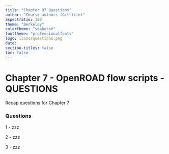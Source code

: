 ```yaml
---
title: "Chapter 07 Questions"
author: "Course authors (Git file)"
aspectratio: 169
theme: "Berkeley"
colortheme: "seahorse"
fonttheme: "professionalfonts"
logo: icons/questions.png
date:
section-titles: false
toc: false
---
```


# Chapter 7 - OpenROAD flow scripts - QUESTIONS

Recap questions for Chapter 7

### Questions

1 - zzz

2 - zzz

3 - zzz

